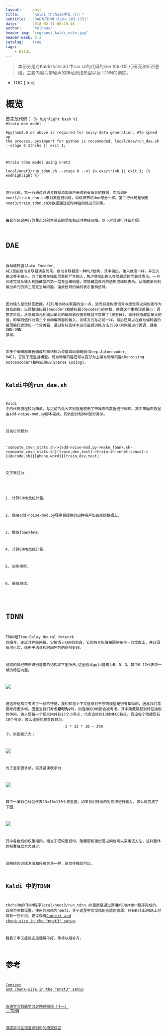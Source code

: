 ```yaml
---
layout:     post
title:      "Kaldi thchs30手札（八）" 
subtitle:   "DAE与TDNN（line 109-115)"
date:       2018-02-11 00:15:18
author:     "Pelhans"
header-img: "img/post_kaldi_note.jpg"
header-mask: 0.3 
catalog:    true
tags:
    - Kaldi
---
```



> 本部分是对Kaldi thchs30 中run.sh的代码的line 109-115 行研究和知识总结，主要内容为带噪声的神经网络模型以及TDNN的训练。

* TOC
{:toc}

#  概览

首先放代码：
<code class="hljs livecodeserver">{% highlight bash %}
#train dae model                    
#python2.6 or above is required for noisy data generation.
#To speed up the process, pyximport for python is recommeded.
local/dae/run_dae.sh --stage 0  $thchs || exit 1;
                                    
#train tdnn model using nnet3       
local/nnet3/run_tdnn.sh --stage 0 --nj $n exp/tri4b || exit 1;
{% endhighlight %}

两行代码，第一行通过对语音数据添加噪声来得到有噪音的数据，而后调用nnet1/train_dnn.sh来对其进行训练，训练细节和dnn部分一样。第二行代码是调用nnet3/train_tdnn.sh对数据通过延时神经网络进行训练。

由此可见这两行的重点分别为噪音的添加和延时神经网络。以下对其进行详细介绍。

# DAE

自动编码器(Auto Encoder, AE)是由自动关联器演变而来。自动关联器是一种MLP结构，其中输出、输入维度一样，并定义输出等于输入。为了能够在输出层重新产生输入，MLP得找出输入在隐藏层的而最佳表示。一旦训练完成从输入到隐藏层的第一层充当编码器，而隐藏层单元的值形成编码表示。从隐藏单元到输出单元的第二层充当解码器，由原信号的编码表示重构信号。

因为输入是无标签数据，AE利用自动关联器的这一点，进而将重构原信号与原信号之间的差作为目标函数，以调整编码器(encoder)和解码器(decoder)的参数，使得这个重构误差最小：调整完毕后，从隐藏单元到输出单元的解码器权值参数就不需要了(被去掉)，直接将隐藏层单元的值，即编码值作为第二个自动编码器的输入，训练方式与之前一样。最后还可以在自动编码器的最顶编码曾添加一个分类器，通过有标签样本进行监督训练方法(SGD)对网络进行微调，就像DBN-DNN 那样。

由多个编码器堆叠而成的网络称为深度自动编码器(Deep Autoencoder, DAE)，它属于无监督模型。而自动编码器还可以变形为去噪自动编码器(Denoising Autoencoder)和稀疏编码(Sparse Coding)。

## Kaldi中的run_dae.sh

Kaldi 中的代码流程较为简单。与之前的最大区别就是使用了带噪声的数据进行训练。其中带噪声数据由add-noise-mod.py脚本完成。其余部分和DNN部分类似。

其执行流程为

'compute_cmvn_stats.sh->{add-noise-mod.py->make_fbank.sh->compute_cmvn_stats.sh}[train,dev,test]->train.sh->nnet-concat->{{decode.sh}}[phone,word]}[train,dev,test]'

文字表述为：

1. 计算CMVN及统计量。

2. 使用add-noise-mod.py程序将提供的四种噪声加到原始数据上，

3. 提取fbank特征。

4. 计算CMVN及统计量，

5. 训练模型。

6. 解码测试。

# TDNN

TDNN是Time-Delay Neural Network 的缩写，即延时神经网络。它相当于CNN的前身，它的共享权值被限制在单一的维度上，并且没有池化层，适用于语音和时间序列的信号处理。

通常的神经网络识别音素的结构如下图所示,这里假设gold音素为B，D，G。其中0-12代表每一帧的特征向量。

![](/img/in-post/Kaldi_note_8/kaldi_note_n8_1.png)

但这种结构只考虑了一帧的特征，我们知道上下文信息对于序列模型是很有帮助的，因此我们需要考虑更多帧。因此当我们考虑**延时为2**时，则连续的3帧都会被考虑。其中隐藏层起到特征抽取的作用，输入层每一个矩形内共有13个小黑点，代表该帧的13维MFCC特征。假设每个隐藏层有10个节点，那么连接的权重数目为:$$ 3 * 13 * 10 - 390$$个。用图表示为：

![](/img/in-post/Kaldi_note_8/kaldi_note_n8_2.png)

为了显示更多帧，将其紧凑表示为：

![](/img/in-post/Kaldi_note_8/kaldi_note_n8_3.png)

其中一条彩色线就代表13x10=130个权重值。如果我们持续的对网络进行输入，那么就变成了下图:

![](/img/in-post/Kaldi_note_8/kaldi_note_n8_4.png)

其中各色线的权重相同，相当于把权重延时。隐藏层和输出层之间也可以采用该方法，这样整体的权重值就大大减少。

该网络的训练方法和传统方法一样，反向传播就可以。

## Kaldi 中的TDNN

thchs30的TDNN程序local/nnet3/run_tdnn.sh里面是通过调用WSJ的tdnn程序完成的，其余为参数设置。使用的网络为nnet3。关于这里中文没找到合适的资源，只有Kaldi网站上对其有一些介绍。建议观看[Context and chunk-size in the "nnet3" setup](http://kaldi-asr.org/doc/dnn3_scripts_context.html)。

我看了半天感觉还是理解不好，等待以后补齐。

# 参考

[Context and chunk-size in the "nnet3" setup](http://kaldi-asr.org/doc/dnn3_scripts_context.html)

[系统学习机器学习之神经网络（十一） --TDNN](http://blog.csdn.net/app_12062011/article/details/53433736)

[深度学习在语音识别中的研究综述](http://www.doc88.com/p-1458607739327.html)
